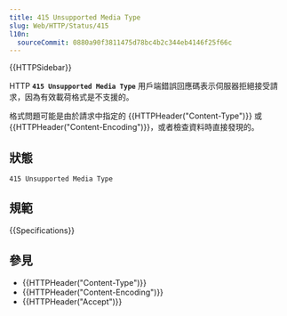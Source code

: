 ```yaml
---
title: 415 Unsupported Media Type
slug: Web/HTTP/Status/415
l10n:
  sourceCommit: 0880a90f3811475d78bc4b2c344eb4146f25f66c
---
```


{{HTTPSidebar}}

HTTP **`415 Unsupported Media Type`** 用戶端錯誤回應碼表示伺服器拒絕接受請求，因為有效載荷格式是不支援的。

格式問題可能是由於請求中指定的 {{HTTPHeader("Content-Type")}} 或 {{HTTPHeader("Content-Encoding")}}，或者檢查資料時直接發現的。

## 狀態

```http
415 Unsupported Media Type
```

## 規範

{{Specifications}}

## 參見

- {{HTTPHeader("Content-Type")}}
- {{HTTPHeader("Content-Encoding")}}
- {{HTTPHeader("Accept")}}
